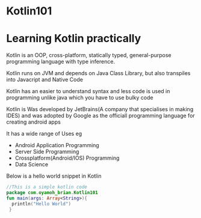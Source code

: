# Kotlin101
# Learning Kotlin practically

Kotlin is an OOP, cross-platform, statically typed, general-purpose programming language with type inference.

Kotlin runs on JVM and depends on Java Class Library, but also transpiles into Javacript and Native Code

Kotlin has an easier to understand syntax and less code is used in programming unlike java which you have to use bulky code

Kotlin is Was developed by JetBrains(A company that specialises in making IDES) and was adopted by Google as the officiall programming language for creating android apps

It has a wide range of Uses eg
* Android Application Programming
* Server Side Programming
* Crossplatform(Android/IOS) Programming
* Data Science

Below is a hello world snippet in Kotlin
```kotlin
//This is a simple kotlin code
package com.oyamoh_brian.Kotlin101
fun main(args: Array<String>){
  println("Hello World")
 }
 ```
